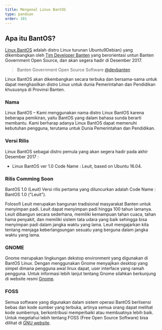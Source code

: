 ```yaml
---
title: Mengenal Linux BantOS
type: panduan
order: 101
---
```


## Apa itu BantOS?

[Linux BantOS](http://linux.dev.bantenprov.go.id/) adalah distro Linux turunan Ubuntu9Debian) yang dikembangkan oleh [Tim Developer Banten](http://dev.bantenprov.go.id/) yang berorientasi untun Banten Government Open Source, dan akan segera hadir di Desember 2017.

> Banten Government Open Source Software [@devbanten](https://www.twitter.com/devbanten/)

Linux BantOS akan dikembangkan secara terbuka dan bersama-sama untuk dapat menghasilkan distro Linux untuk dunia Pemerintahan dan Pendidikan khususnya di Provinsi Banten.

### Nama

Linux BantOS – Kami menggunakan nama distro Linux BantOS karena beberapa pemikiran, yaitu BantOS yang dalam bahasa sunda  berarti membantu. Kami berharap adanya Linux BantOS dapat memenuhi kebutuhan pengguna, terutama untuk Dunia Pemerintahan dan Pendidikan.

### Versi Rilis

Linux BantOS sebagai distro pemula yang akan segera hadir pada akhir Desember 2017 :

* Linux BantOS ver 1.0 Code Name : Leuit, based on Ubuntu 16.04.

### Rilis Comming Soon

BantOS 1.0 (Leuit)
Versi rilis pertama yang diluncurkan adalah Code Name : BantOS 1.0 ("Leuit"). 

Folosofi Leuit merupakan bangunan tradisional masyarakat Banten untuk menyimpan padi. Leuit dapat menyimpan padi hingga 100 tahun lamanya. Leuit dibangun secara sederhana, memiliki kemampuan tahan cuaca, tahan hama penyakit, dan memiliki sistem tata udara yang baik sehingga bisa menyimpan padi dalam jangka waktu yang lama. Leuit mengajarkan kita tentang menjaga keberlangsungan sesuatu yang berguna dalam jangka waktu yang lama.

### GNOME

Gnome merupakan lingkungan dekstop environment yang digunakan di BantOS Linux. Dengan menggunakan Gnome menyajikan desktop yang simpel dimana pengguna awal linux dapat, user interface yang ramah pengguna. Untuk informasi lebih lanjut tentang Gnome silahkan berkunjung di website resmi [Gnome](http://gnome.org/).

### FOSS

Semua software yang digunakan dalam sistem operasi BantOS berlisensi bebas dan kode sumber yang terbuka, artinya semua orang dapat melihat kode sumbernya, berkontribusi memperbaiki atau membuatnya lebih baik. Untuk megetahui lebih tentang FOSS (Free Open Source Software) bisa dilihat di [GNU website](http://gnu.org/).
